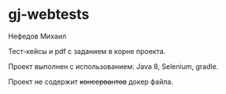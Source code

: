 # gj-webtests

Нефедов Михаил

Тест-кейсы и pdf с заданием в корне проекта.

Проект выполнен с использованием: Java 8, Selenium, gradle.

Проект не содержит ~~консервантов~~ докер файла.